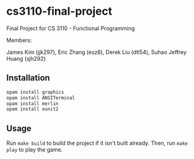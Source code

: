 # cs3110-final-project
Final Project for CS 3110 - Functional Programming

Members:

James Kim (jjk297), Eric Zhang (esz8), Derek Liu (dtl54), Suhao Jeffrey Huang (sjh292)

## Installation

``` sh
opam install graphics
opam install ANSITerminal
opam install merlin
opam install ounit2
```

## Usage

Run `make build` to build the project if it isn't built already. Then, run `make play` to play the game.

